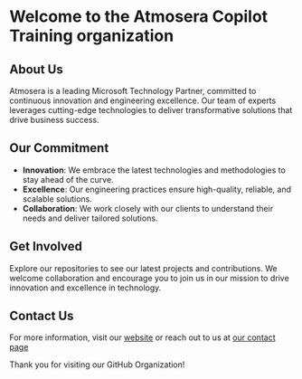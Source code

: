 # Welcome to the Atmosera Copilot Training organization

## About Us

Atmosera  is a leading Microsoft Technology Partner, committed to continuous innovation and engineering excellence. Our team of experts leverages cutting-edge technologies to deliver transformative solutions that drive business success.

## Our Commitment

- **Innovation**: We embrace the latest technologies and methodologies to stay ahead of the curve.
- **Excellence**: Our engineering practices ensure high-quality, reliable, and scalable solutions.
- **Collaboration**: We work closely with our clients to understand their needs and deliver tailored solutions.

## Get Involved

Explore our repositories to see our latest projects and contributions. We welcome collaboration and encourage you to join us in our mission to drive innovation and excellence in technology.

## Contact Us

For more information, visit our [website](https://www.atmosera.com) or reach out to us at [our contact page](https://www.atmosera.com/contact-us/)

Thank you for visiting our GitHub Organization!

